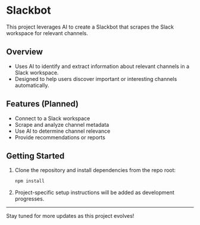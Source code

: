 # Slackbot

This project leverages AI to create a Slackbot that scrapes the Slack workspace for relevant channels.

## Overview
- Uses AI to identify and extract information about relevant channels in a Slack workspace.
- Designed to help users discover important or interesting channels automatically.

## Features (Planned)
- Connect to a Slack workspace
- Scrape and analyze channel metadata
- Use AI to determine channel relevance
- Provide recommendations or reports

## Getting Started
1. Clone the repository and install dependencies from the repo root:
   ```sh
   npm install
   ```
2. Project-specific setup instructions will be added as development progresses.

---

Stay tuned for more updates as this project evolves!
